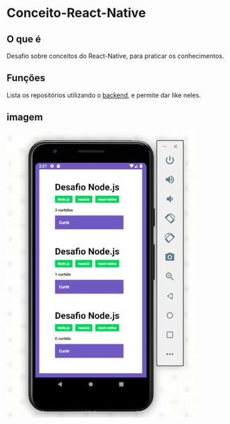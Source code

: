 # Conceito-React-Native

## O que é

Desafio sobre conceitos do React-Native, para praticar os conhecimentos.

## Funções 

Lista os repositórios utilizando o [backend](https://github.com/JonathanKBP/conceitos-nodejs), e permite dar like neles.

## imagem

![Imagem do App](./src/img/print.png)
